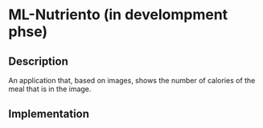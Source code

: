 # ML-Nutriento (in develompment phse)

## Description
An application that, based on images, shows the number of calories of the meal that is in the image.

## Implementation
